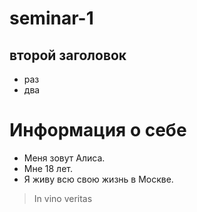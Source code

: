 # seminar-1
## второй заголовок
* раз
* два
# Информация о себе
* Меня зовут Алиса.
* Мне 18 лет.
* Я живу всю свою жизнь в Москве.
> In vino veritas
